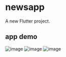 # newsapp

A new Flutter project.

## app demo 

![image](https://github.com/MahmoudMADIH/news-flutter-app/assets/101363586/fdf1e5a8-f883-4833-965f-825792207228)
![image](https://github.com/MahmoudMADIH/news-flutter-app/assets/101363586/8a9c8b89-8e03-428b-a769-3ffaca379b54)
![image](https://github.com/MahmoudMADIH/news-flutter-app/assets/101363586/0cdc263f-cc93-41df-a441-8cd723b4f7e1)


